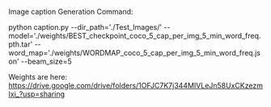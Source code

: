 

Image caption Generation Command:

python caption.py --dir_path='./Test_Images/' --model='./weights/BEST_checkpoint_coco_5_cap_per_img_5_min_word_freq.pth.tar' --word_map='./weights/WORDMAP_coco_5_cap_per_img_5_min_word_freq.json' --beam_size=5

Weights are here: https://drive.google.com/drive/folders/1OFJC7K7j344MIVLeJn58UxCKzezmIxi_?usp=sharing
